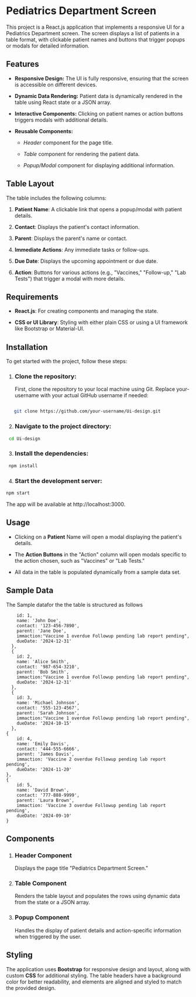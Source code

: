 # Pediatrics Department Screen
This project is a React.js application that implements a responsive UI for a Pediatrics Department screen. The screen displays a list of patients in a table format, with clickable patient names and buttons that trigger popups or modals for detailed information.

## Features
- **Responsive Design:**
The UI is fully responsive, ensuring that the screen is accessible on different devices.

- **Dynamic Data Rendering:** Patient data is dynamically rendered in the table using React state or a JSON array.

- **Interactive Components:** Clicking on patient names or action buttons triggers modals with additional details.

- **Reusable Components:**
  - *Header* component for the page title.
  - *Table*  component for rendering the patient data.

  - *Popup/Modal* component for displaying additional information.
## Table Layout
The table includes the following columns:

1. **Patient Name**: A clickable link that opens a popup/modal with patient details.

1. **Contact**: Displays the patient's contact information.

1. **Parent**: Displays the parent's name or contact.

1. **Immediate Actions**: Any immediate tasks or follow-ups.

1. **Due Date**: Displays the upcoming appointment or due date.

1. **Action**: Buttons for various actions (e.g., "Vaccines," "Follow-up," "Lab Tests") that trigger a modal with more details.

## Requirements

- **React.js**: For creating components and managing the state.

- **CSS or UI Library**: Styling with either plain CSS or using a UI framework like Bootstrap or Material-UI.

## Installation
To get started with the project, follow these steps:

1. ### Clone the repository:
   First, clone the repository to your local machine using Git. Replace your-username with your actual GitHub username if needed:
``` bash 

   git clone https://github.com/your-username/Ui-design.git

```
2. ### Navigate to the project directory:
```bash
 cd Ui-design

```
3. ### Install the dependencies:
```bash
 npm install
```
4. ### Start the development server:
```bash 
npm start
```

The app will be available at http://localhost:3000.

## Usage

- Clicking on a **Patient**  Name will open a modal displaying the patient's details.

- The **Action Buttons** in the "Action" column will open modals specific to the action chosen, such as "Vaccines" or "Lab Tests."

- All data in the table is populated dynamically from a sample data set.

## Sample Data

The Sample datafor the the table is structured as follows

``` {
    id: 1,
    name: 'John Doe',
    contact: '123-456-7890',
    parent: 'Jane Doe',
    immaction:"Vaccine 1 overdue Followup pending lab report pending",
    dueDate: '2024-12-31'
  },
  {
    id: 2,
    name: 'Alice Smith',
    contact: '987-654-3210',
    parent: 'Bob Smith',
    immaction:"Vaccine 1 overdue Followup pending lab report pending",
    dueDate: '2024-12-31'
  },
  {
    id: 3,
    name: 'Michael Johnson',
    contact: '555-123-4567',
    parent: 'Sarah Johnson',
    immaction:"Vaccine 1 overdue Followup pending lab report pending",
    dueDate: '2024-10-15'
  },
{
    id: 4,
    name: 'Emily Davis',
    contact: '444-555-6666',
    parent: 'James Davis',
    immaction: 'Vaccine 2 overdue Followup pending lab report pending',
    dueDate: '2024-11-20'
},
{
    id: 5,
    name: 'David Brown',
    contact: '777-888-9999',
    parent: 'Laura Brown',
    immaction: 'Vaccine 3 overdue Followup pending lab report pending',
    dueDate: '2024-09-10'
}
 ```

## Components

1. ### Header Component
   Displays the page title "Pediatrics Department Screen."

2. ### Table Component
    Renders the table layout and populates the rows using dynamic data from the state or a JSON array.

3. ### Popup Component 
    Handles the display of patient details and action-specific information when triggered by the user.

## Styling

The application uses **Bootstrap** for responsive design and layout, along with custom **CSS** for additional styling. The table headers have a background color for better readability, and elements are aligned and styled to match the provided design.

